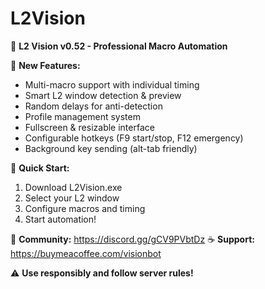 # L2Vision
🏰 **L2 Vision v0.52 - Professional Macro Automation**

🎯 **New Features:**
- Multi-macro support with individual timing
- Smart L2 window detection & preview
- Random delays for anti-detection
- Profile management system
- Fullscreen & resizable interface
- Configurable hotkeys (F9 start/stop, F12 emergency)
- Background key sending (alt-tab friendly)

🚀 **Quick Start:**
1. Download L2Vision.exe
2. Select your L2 window
3. Configure macros and timing
4. Start automation!

💬 **Community:** https://discord.gg/gCV9PVbtDz
☕ **Support:** https://buymeacoffee.com/visionbot

⚠️ **Use responsibly and follow server rules!**
